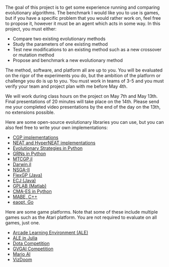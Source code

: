 The goal of this project is to get some experience running and comparing
evolutionary algorithms. The benchmark I would like you to use is games, but if
you have a specific problem that you would rather work on, feel free to propose
it, however it must be an agent which acts in some way. In this project, you must either:
+ Compare two existing evolutionary methods
+ Study the parameters of one existing method
+ Test new modifications to an existing method such as a new crossover or mutation method
+ Propose and benchmark a new evolutionary method

The method, software, and platform all are up to you. You will be evaluated on
the rigor of the experiments you do, but the ambition of the platform or
challenge you do is up to you. You must work in teams of 3-5 and you must verify
your team and project plan with me before May 4th.

We will work during class hours on the project on May 7th and May 13th. Final
presentations of 20 minutes will take place on the 14th. Please send me your
completed video presentations by the end of the day on the 13th, no extensions
possible.

Here are some open-source evolutionary libraries you can use, but you can also
feel free to write your own implementations:
+ [CGP implementations](https://www.cartesiangp.com/resources)
+ [NEAT and HyperNEAT implementations](http://eplex.cs.ucf.edu/neat_software/)
+ [Evolutionary Strategies in Python](https://github.com/hardmaru/estool)
+ [GRNs in Python](https://github.com/d9w/pygrn)
+ [MTCGP.jl](https://github.com/d9w/MTCGP.jl)
+ [Darwin.jl](https://github.com/d9w/Darwin.jl)
+ [NSGA-II](https://github.com/gsoleilhac/NSGAII.jl)
+ [FlexGP (Java)](http://flexgp.csail.mit.edu/)
+ [ECJ (Java)](https://cs.gmu.edu/~eclab/projects/ecj/)
+ [GPLAB (Matlab)](http://gplab.sourceforge.net/)
+ [CMA-ES in Python](https://github.com/CMA-ES/pycma)
+ [MABE, C++](https://github.com/Hintzelab/MABE)
+ [eaopt, Go](https://github.com/MaxHalford/eaopt)

Here are some game platforms. Note that some of these include multiple games
such as the Atari platform. You are not required to evaluate on all games, just
one.
+ [Arcade Learning Environment (ALE)](https://github.com/mgbellemare/Arcade-Learning-Environment)
+ [ALE in Julia](https://github.com/JuliaReinforcementLearning/ArcadeLearningEnvironment.jl)
+ [Dota Competition](https://web.cs.dal.ca/~dota2/?page_id=353)
+ [GVGAI Competition](http://www.gvgai.net/)
+ [Mario AI](http://marioai.org/)
+ [VizDoom](https://github.com/mwydmuch/ViZDoom)

